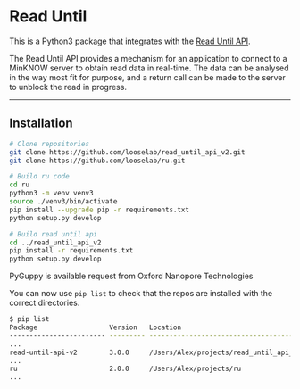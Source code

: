 Read Until
==========

This is a Python3 package that integrates with the 
[Read Until API](https://github.com/nanoporetech/read_until_api).

The Read Until API provides a mechanism for an application to connect to a
MinKNOW server to obtain read data in real-time. The data can be analysed in the
way most fit for purpose, and a return call can be made to the server to unblock
the read in progress.

---

Installation
------------

```bash
# Clone repositories
git clone https://github.com/looselab/read_until_api_v2.git
git clone https://github.com/looselab/ru.git

# Build ru code
cd ru
python3 -m venv venv3
source ./venv3/bin/activate
pip install --upgrade pip -r requirements.txt
python setup.py develop

# Build read until api
cd ../read_until_api_v2
pip install -r requirements.txt
python setup.py develop
```

PyGuppy is available request from Oxford Nanopore Technologies

You can now use `pip list` to check that the repos are installed with the correct directories.

```bash
$ pip list
Package                  Version   Location
------------------------ --------- --------------------------------------
...
read-until-api-v2        3.0.0     /Users/Alex/projects/read_until_api_v2
...
ru                       2.0.0     /Users/Alex/projects/ru
...
```

